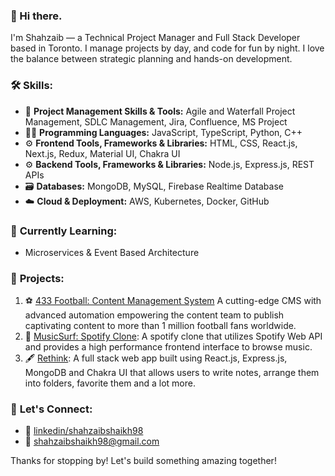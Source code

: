 ### 👋 Hi there.
I'm Shahzaib — a Technical Project Manager and Full Stack Developer based in Toronto.
I manage projects by day, and code for fun by night. I love the balance between strategic planning and hands-on development.

### 🛠️ **Skills:**
- 💼 **Project Management Skills & Tools:** Agile and Waterfall Project Management, SDLC Management, Jira, Confluence, MS Project
- 👨‍💻 **Programming Languages:** JavaScript, TypeScript, Python, C++
- ⚙️ **Frontend Tools, Frameworks & Libraries:** HTML, CSS, React.js, Next.js, Redux, Material UI, Chakra UI
- ⚙️ **Backend Tools, Frameworks & Libraries:** Node.js, Express.js, REST APIs
- 🗃️ **Databases:** MongoDB, MySQL, Firebase Realtime Database
- ☁️ **Cloud & Deployment:** AWS, Kubernetes, Docker, GitHub

### 🌱 **Currently Learning:**
- Microservices & Event Based Architecture

### 🚀 **Projects:**
1. ⚽ [433 Football: Content Management System](https://cms.by433.com/) A cutting-edge CMS with advanced automation empowering the content team to publish captivating content to more than 1 million football fans worldwide.
2. 🎹 [MusicSurf: Spotify Clone](https://musicsurf.vercel.app/): A spotify clone that utilizes Spotify Web API and provides a high performance frontend interface to browse music.
3. 🖋️ [Rethink](https://rethink-fe.vercel.app/): A full stack web app built using React.js, Express.js, MongoDB and Chakra UI that allows users to write notes, arrange them into folders, favorite them and a lot more.

### 💬 **Let's Connect:**
- 🔗 [linkedin/shahzaibshaikh98](https://www.linkedin.com/in/shahzaibshaikh98/)
- 📧 [shahzaibshaikh98@gmail.com](shahzaibshaikh98@gmail.com)

Thanks for stopping by! Let's build something amazing together!
